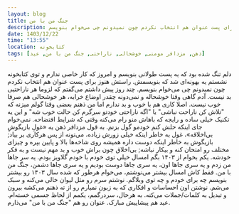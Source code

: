 ```yaml
---
layout: blog
title: جنگ من با من
description: دلم تنگ شده بود که یه پست طولانی بنویسم و امروز که کار خاصی ندارم و توی کتابخونه نشستم یه بهونه‌ای شد که بنویسمش. راستش هنوز برای پست عنوان هم انتخاب نکردم چون نمیدونم چی می‌خوام بنویسم.
date: 1403/12/22
time: "13:55"
location: کتابخونه
tags: [ذهن, مزدافر مومنی, خوشحالی, ناراحتی, جنگ من با من, عید]
---
```


دلم تنگ شده بود که یه پست طولانی بنویسم و امروز که کار خاصی ندارم و توی کتابخونه نشستم یه بهونه‌ای شد که بنویسمش. راستش هنوز برای پست عنوان هم انتخاب نکردم چون نمیدونم چی می‌خوام بنویسم.
چند روز پیش داشتم می‌گفتم که لزوما هر ناراحتیی بد نیست. آدم گاهی وقتا خوشحاله و نمی‌دونه چقدر اوضاع خرابه، هر خوشحالی هم صرفا خوب نیست. اصلا کاری هم با خوب و بد ندارم اما من ذهنم بعضی وقتا گولم میزنه که "تلاش کن ناراحت نباشی" یا "اگه ناراحتی خودتو سرگرم کن حالت خوب شه" و این یه تکنیک خیلی ساده و رایجه که باهاش منو رام می‌کنه وقتی که شرایط افتضاحه. نمی‌خوام جای اینکه حلش کنم خودمو گول بزنم. به قول مزدافر ذهن یه «غولِ بازیگوشِ بی‌اخلاقه»، غول به خاطر اینکه خیلی زورش زیاده، می‌تونه از پس هرکاری بر بیاد; بازیگوش به خاطر اینکه دوست داره همیشه روی شاخه‌ها بالا و پایین بپره و چیزای مختلف رو امتحان کنه و بیکار نباشه; بی‌اخلاق چون براش خوب و بد مهم نیست و به فکر خودشه.
یکم بخوام از ۱۴۰۳ بگم امسال خیلی توی خودم با خودم گلاویز بودم. یه سر جاها من زدم و یه سری جاها اون، یه سری جاها دوست بودیم و یه سری جاها دشمن، جنگ من با من. فقط کاش امسال بیشتر می‌نوشتم، می‌خوام هرطور که شده سال ۱۴۰۳ رو بیشتر بنویسم چه برای خودم و چه توی وبلاگم. نوشتم سرم رو مثل لیوان خالی می‌کنه و سبک می‌شم. نوشتن اون احساسات و افکاری که به زبون نمیارم رو از ته ذهنم می‌کشه بیرون و تبدیل به کلمات/جملات می‌کنه.
به هرحال، سردرگمم، یکمم از لحاظ جسمی خسته‌ام. عید هم پیشاپیش مبارک. عنوان رو هم "جنگ من با من" می‌ذارم.
